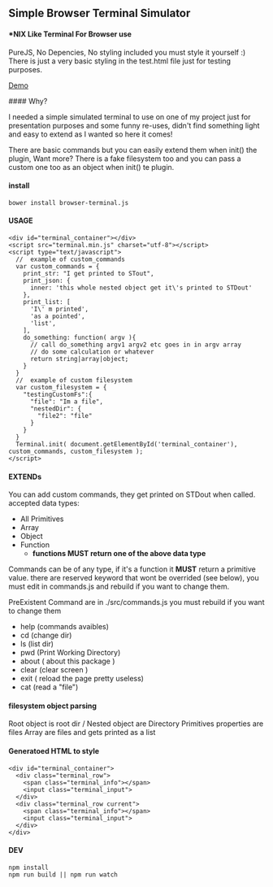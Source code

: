 ## Simple Browser Terminal Simulator
#### \*NIX Like Terminal For Browser use

PureJS, No Depencies, No styling included you must style it yourself :)
There is just a very basic styling in the test.html file just for testing purposes.

[Demo](http://terminal.simonecorsi.me/)

#### Why?

I needed a simple simulated terminal to use on one of my project just for presentation purposes and some funny re-uses,
didn't find something light and easy to extend as I wanted so here it comes!

There are basic commands but you can easily extend them when init() the plugin,
Want more? There is a fake filesystem too and you can pass a custom one too as an object when init() te plugin.

#### install

    bower install browser-terminal.js

####  USAGE

    <div id="terminal_container"></div>
    <script src="terminal.min.js" charset="utf-8"></script>
    <script type="text/javascript">
      //  example of custom_commands
      var custom_commands = {
        print_str: "I get printed to STout",
        print_json: {
          inner: 'this whole nested object get it\'s printed to STDout'
        },
        print_list: [
          'I\' m printed',
          'as a pointed',
          'list',
        ],
        do_something: function( argv ){
          // call do_something argv1 argv2 etc goes in in argv array
          // do some calculation or whatever
          return string|array|object;
        }
      }
      //  example of custom filesystem
      var custom_filesystem = {
        "testingCustomFs":{
          "file": "Im a file",
          "nestedDir": {
            "file2": "file"
          }
        }
      }
      Terminal.init( document.getElementById('terminal_container'), custom_commands, custom_filesystem );
    </script>  

####  EXTENDs

You can add custom commands, they get printed on STDout when called.
accepted data types:
- All Primitives
- Array
- Object
- Function
  - __functions MUST return one of the above data type__

Commands can be of any type, if it's a function it **MUST** return a primitive value.
there are reserved keyword that wont be overrided (see below), you must edit in commands.js and rebuild if you want to change them.

PreExistent Command are in ./src/commands.js you must rebuild if you want to change them
- help (commands avaibles)
- cd (change dir)
- ls (list dir)
- pwd (Print Working Directory)
- about ( about this package )
- clear (clear screen )
- exit ( reload the page pretty useless)
- cat (read a "file")

#### filesystem object parsing

Root object is root dir /
Nested object are Directory
Primitives properties are files
Array are files and gets printed as a list

#### Generatoed HTML to style

    <div id="terminal_container">
      <div class="terminal_row">
        <span class="terminal_info"></span>
        <input class="terminal_input">
      </div>
      <div class="terminal_row current">
        <span class="terminal_info"></span>
        <input class="terminal_input">
      </div>
    </div>

#### DEV

    npm install
    npm run build || npm run watch
